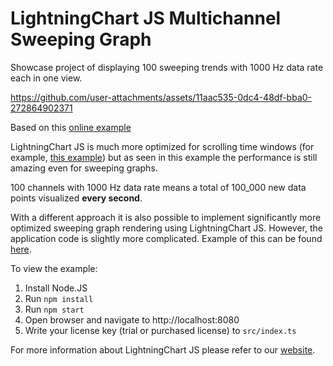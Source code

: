 # LightningChart JS Multichannel Sweeping Graph

Showcase project of displaying 100 sweeping trends with 1000 Hz data rate each in one view.

https://github.com/user-attachments/assets/11aac535-0dc4-48df-bba0-272864902371

Based on this [online example](https://lightningchart.com/js-charts/interactive-examples/examples/lcjs-example-0041-sweepingLineChartNew.html)

LightningChart JS is much more optimized for scrolling time windows (for example, [this example](https://lightningchart.com/js-charts/interactive-examples/examples/lcjs-example-0028-multiChannelLineProgressiveOwnAxes.html)) but as seen in this example the performance is still amazing even for sweeping graphs.

100 channels with 1000 Hz data rate means a total of 100_000 new data points visualized **every second**.

With a different approach it is also possible to implement significantly more optimized sweeping graph rendering using LightningChart JS. However, the application code is slightly more complicated. Example of this can be found [here](https://lightningchart.com/js-charts/interactive-examples/examples/lcjs-example-0033-sweepingLineDashboard.html).

To view the example:

1. Install Node.JS
2. Run `npm install`
3. Run `npm start`
4. Open browser and navigate to http://localhost:8080
5. Write your license key (trial or purchased license) to `src/index.ts`

For more information about LightningChart JS please refer to our [website](https://lightningchart.com/).
